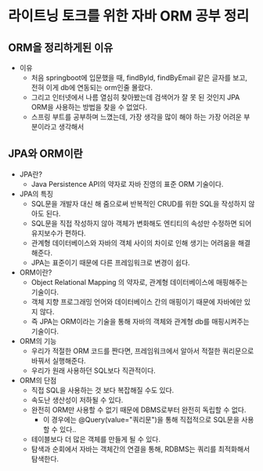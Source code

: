# 라이트닝 토크를 위한 자바 ORM 공부 정리

## ORM을 정리하게된 이유
- 이유
    - 처음 springboot에 입문했을 때, findById, findByEmail 같은 글자를 보고, 전혀 이게 db에 연동되는 orm인줄 몰랐다.
    - 그리고 인터넷에서 나름 열심히 찾아봤는데 검색어가 잘 못 된 것인지 JPA ORM을 사용하는 방법을 찾을 수 없었다.
    - 스프링 부트를 공부하며 느꼈는데, 가장 생각을 많이 해야 하는 가장 어려운 부분이라고 생각해서

## JPA와 ORM이란
- JPA란?
    - Java Persistence API의 약자로 자바 진영의 표준 ORM 기술이다.
- JPA의 특징
    - SQL문을 개발자 대신 해 줌으로써 반복적인 CRUD를 위한 SQL을 작성하지 않아도 된다.
    - SQL문을 직접 작성하지 않아 객체가 변화해도 엔티티의 속성만 수정하면 되어 유지보수가 편하다.
    - 관계형 데이터베이스와 자바의 객체 사이의 차이로 인해 생기는 어려움을 해결해준다.
    - JPA는 표준이기 때문에 다른 프레임워크로 변경이 쉽다.
- ORM이란?
    - Object Relational Mapping 의 약자로, 관계형 데이터베이스에 매핑해주는 기술이다.
    - 객체 지향 프로그래밍 언어와 데이터베이스 간의 매핑이기 때문에 자바에만 있지 않다.
    - 즉 JPA는 ORM이라는 기술을 통해 자바의 객체와 관계형 db를 매핑시켜주는 기술이다.
- ORM의 기능
    - 우리가 적절한 ORM 코드를 짠다면, 프레임워크에서 알아서 적절한 쿼리문으로 바꿔서 실행해준다.
    - 우리가 원래 사용하던 SQL보다 직관적이다.
- ORM의 단점
    - 직접 SQL을 사용하는 것 보다 복잡해질 수도 있다.
    - 속도난 생산성이 저하될 수 있다.
    - 완전히 ORM만 사용할 수 없기 때문에 DBMS로부터 완전히 독립할 수 없다.
        - 이 경우에는 @Query(value="쿼리문")을 통해 직접적으로 SQL문을 사용할 수 있다..
    - 테이블보다 더 많은 객체를 만들게 될 수 있다.
    - 탐색과 순회에서 자바는 객체간의 연결을 통해, RDBMS는 쿼리를 최적화해서 탐색한다.
